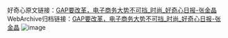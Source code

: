 好奇心原文链接：[GAP要改革，电子商务大势不可挡_时尚_好奇心日报-张金晶](https://www.qdaily.com/articles/7768.html)
WebArchive归档链接：[GAP要改革，电子商务大势不可挡_时尚_好奇心日报-张金晶](http://web.archive.org/web/20190623172908/https://www.qdaily.com/articles/7768.html)
![image](http://ww3.sinaimg.cn/large/007d5XDply1g3wjx6lztmj30u02e64qp)